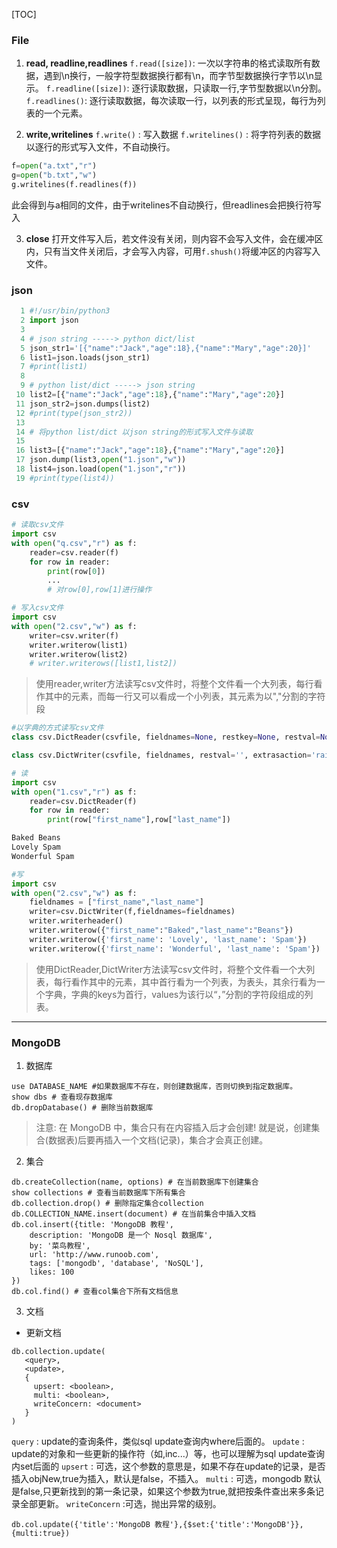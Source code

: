[TOC]

### File

1. **read, readline,readlines**
`f.read([size])`: 一次以字符串的格式读取所有数据，遇到\n换行，一般字符型数据换行都有\n，而字节型数据换行字节以\n显示。
`f.readline([size])`: 逐行读取数据，只读取一行,字节型数据以\n分割。
`f.readlines()`: 逐行读取数据，每次读取一行，以列表的形式呈现，每行为列表的一个元素。

2. **write,writelines**
`f.write()` : 写入数据
`f.writelines()` : 将字符列表的数据以逐行的形式写入文件，不自动换行。
```python
f=open("a.txt","r")
g=open("b.txt","w")
g.writelines(f.readlines(f))
```
此会得到与a相同的文件，由于writelines不自动换行，但readlines会把换行符写入

3. **close**
打开文件写入后，若文件没有关闭，则内容不会写入文件，会在缓冲区内，只有当文件关闭后，才会写入内容，可用`f.shush()`将缓冲区的内容写入文件。

### json
```python
  1 #!/usr/bin/python3
  2 import json
  3 
  4 # json string -----> python dict/list
  5 json_str1='[{"name":"Jack","age":18},{"name":"Mary","age":20}]'
  6 list1=json.loads(json_str1)
  7 #print(list1)
  8 
  9 # python list/dict -----> json string
 10 list2=[{"name":"Jack","age":18},{"name":"Mary","age":20}]
 11 json_str2=json.dumps(list2)
 12 #print(type(json_str2))
 13 
 14 # 将python list/dict 以json string的形式写入文件与读取
 15 
 16 list3=[{"name":"Jack","age":18},{"name":"Mary","age":20}]
 17 json.dump(list3,open("1.json","w"))
 18 list4=json.load(open("1.json","r"))
 19 #print(type(list4))

```

### csv

```python
# 读取csv文件
import csv
with open("q.csv","r") as f:
    reader=csv.reader(f)
    for row in reader:
        print(row[0])
        ...
        # 对row[0],row[1]进行操作

# 写入csv文件
import csv
with open("2.csv","w") as f:
    writer=csv.writer(f)
    writer.writerow(list1)
    writer.writerow(list2)
    # writer.writerows([list1,list2])
```

> 使用reader,writer方法读写csv文件时，将整个文件看一个大列表，每行看作其中的元素，而每一行又可以看成一个小列表，其元素为以","分割的字符段

```python
#以字典的方式读写csv文件
class csv.DictReader(csvfile, fieldnames=None, restkey=None, restval=None, dialect='excel', *args, **kwds)

class csv.DictWriter(csvfile, fieldnames, restval='', extrasaction='raise', dialect='excel', *args, **kwds)
```
```python
# 读
import csv
with open("1.csv","r") as f:
    reader=csv.DictReader(f)
    for row in reader:
        print(row["first_name"],row["last_name"])

Baked Beans
Lovely Spam
Wonderful Spam

#写
import csv
with open("2.csv","w") as f:
    fieldnames = ["first_name","last_name"]
    writer=csv.DictWriter(f,fieldnames=fieldnames)
    writer.writerheader()
    writer.writerow({"first_name":"Baked","last_name":"Beans"})
    writer.writerow({'first_name': 'Lovely', 'last_name': 'Spam'})
    writer.writerow({'first_name': 'Wonderful', 'last_name': 'Spam'})
```
> 使用DictReader,DictWriter方法读写csv文件时，将整个文件看一个大列表，每行看作其中的元素，其中首行看为一个列表，为表头，其余行看为一个字典，字典的keys为首行，values为该行以“，”分割的字符段组成的列表。

---
### MongoDB

1. 数据库

```mongodb
use DATABASE_NAME #如果数据库不存在，则创建数据库，否则切换到指定数据库。
show dbs # 查看现存数据库
db.dropDatabase() # 删除当前数据库
```

> 注意: 在 MongoDB 中，集合只有在内容插入后才会创建! 就是说，创建集合(数据表)后要再插入一个文档(记录)，集合才会真正创建。

2. 集合

```mongodb
db.createCollection(name, options) # 在当前数据库下创建集合
show collections # 查看当前数据库下所有集合
db.collection.drop() # 删除指定集合collection
db.COLLECTION_NAME.insert(document) # 在当前集合中插入文档
db.col.insert({title: 'MongoDB 教程', 
    description: 'MongoDB 是一个 Nosql 数据库',
    by: '菜鸟教程',
    url: 'http://www.runoob.com',
    tags: ['mongodb', 'database', 'NoSQL'],
    likes: 100
})
db.col.find() # 查看col集合下所有文档信息
```

3. 文档

* 更新文档

```mongodb
db.collection.update(
   <query>,
   <update>,
   {
     upsert: <boolean>,
     multi: <boolean>,
     writeConcern: <document>
   }
)
```

`query` : update的查询条件，类似sql update查询内where后面的。
`update` : update的对象和一些更新的操作符（如$,$inc...）等，也可以理解为sql update查询内set后面的
`upsert` : 可选，这个参数的意思是，如果不存在update的记录，是否插入objNew,true为插入，默认是false，不插入。
`multi` : 可选，mongodb 默认是false,只更新找到的第一条记录，如果这个参数为true,就把按条件查出来多条记录全部更新。
`writeConcern` :可选，抛出异常的级别。

`db.col.update({'title':'MongoDB 教程'},{$set:{'title':'MongoDB'}},{multi:true})`